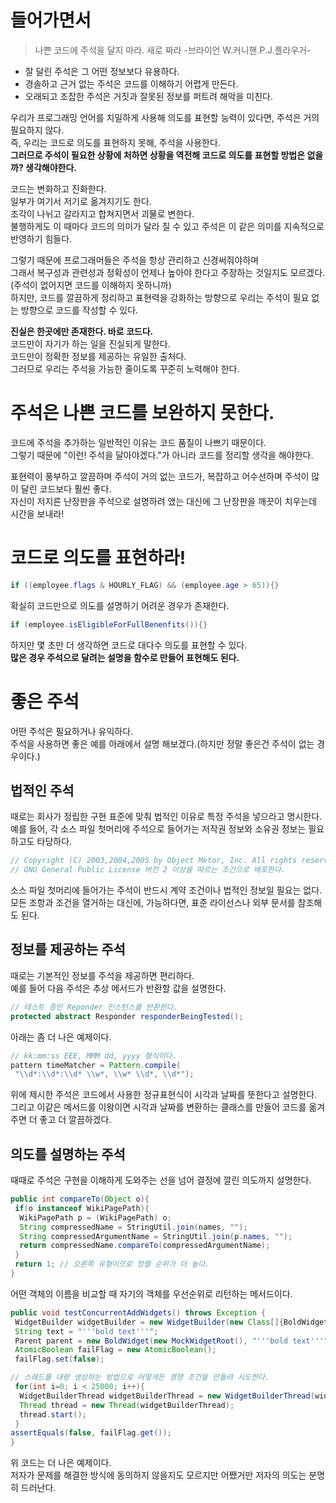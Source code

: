 # 들어가면서   
> 나쁜 코드에 주석을 달지 마라. 새로 짜라 -브라이언 W.커니핸.P.J.플라우거-    
 
* 잘 달린 주석은 그 어떤 정보보다 유용하다.        
* 경솔하고 근거 없는 주석은 코드를 이해하기 어렵게 만든다.        
* 오래되고 조잡한 주석은 거짓과 잘못된 정보를 퍼트려 해악을 미친다.       
   
우리가 프로그래밍 언어를 치밀하게 사용해 의도를 표현할 능력이 있다면, 주석은 거의 필요하지 않다.       
즉, 우리는 코드로 의도를 표현하지 못해, 주석을 사용한다.        
**그러므로 주석이 필요한 상황에 처하면 상황을 역전해 코드로 의도를 표현할 방법은 없을까? 생각해야한다.**           
     
코드는 변화하고 진화한다.       
일부가 여기서 저기로 옮겨지기도 한다.        
조각이 나뉘고 갈라지고 합쳐지면서 괴물로 변한다.       
불행하게도 이 때마다 코드의 의미가 달라 질 수 있고 주석은 이 같은 의미를 지속적으로 반영하기 힘들다.     
     
그렇기 때문에 프로그래머들은 주석을 항상 관리하고 신경써줘야하며     
그래서 복구성과 관련성과 정확성이 언제나 높아야 한다고 주장하는 것일지도 모르겠다. (주석이 없어지면 코드를 이해하지 못하니까)       
하지만, 코드를 깔끔하게 정리하고 표현력을 강화하는 방향으로 우리는 주석이 필요 없는 방향으로 코드를 작성할 수 있다.      
        
**진실은 한곳에만 존재한다. 바로 코드다.**       
코드만이 자기가 하는 일을 진실되게 말한다.             
코드만이 정확한 정보를 제공하는 유일한 출처다.       
그러므로 우리는 주석을 가능한 줄이도록 꾸준히 노력해야 한다.       
    
# 주석은 나쁜 코드를 보완하지 못한다.       
코드에 주석을 추가하는 일반적인 이유는 코드 품질이 나쁘기 때문이다.        
그렇기 때문에 "이런! 주석을 달아야겠다."가 아니라 코드를 정리할 생각을 해야한다.          
    
표현력이 풍부하고 깔끔하며 주석이 거의 없는 코드가, 복잡하고 어수선하며 주석이 많이 달린 코드보다 훨씬 좋다.      
자신이 저지른 난장판을 주석으로 설명하려 앴는 대신에 그 난장판을 깨끗이 치우는데 시간을 보내라!  

# 코드로 의도를 표현하라! 
```java
if ((employee.flags & HOURLY_FLAG) && (employee.age > 65)){}
```
확실히 코드만으로 의도를 설명하기 어려운 경우가 존재한다.   
```java
if (employee.isEligibleForFullBenenfits()){}
```
하지만 몇 초만 더 생각하면 코드로 대다수 의도를 표현할 수 있다.         
**많은 경우 주석으로 달려는 설명을 함수로 만들어 표현해도 된다.**      
    
# 좋은 주석
어떤 주석은 필요하거나 유익하다.   
주석을 사용하면 좋은 예를 아래에서 설명 해보겠다.(하지만 정말 좋은건 주석이 없는 경우이다.)   
  
## 법적인 주석   
때로는 회사가 정립한 구현 표준에 맞춰 법적인 이유로 특정 주석을 넣으라고 명시한다.      
예를 들어, 각 소스 파일 첫머리에 주석으로 들어가는 저작권 정보와 소유권 정보는 필요하고도 타당하다.       

```java
// Copyright (C) 2003,2004,2005 by Object Metor, Inc. All rights reserved.
// GNU General Public License 버전 2 이상을 따르는 조건으로 배포한다.   
```   
소스 파일 첫머리에 들어가는 주석이 반드시 계약 조건이나 법적인 정보일 필요는 없다.    
모든 조항과 조건을 열거하는 대신에, 가능하다면, 표준 라이선스나 외부 문서를 참조해도 된다.   

## 정보를 제공하는 주석  
때로는 기본적인 정보를 주석을 제공하면 편리하다.      
예를 들어 다음 주석은 추상 메서드가 반환할 값을 설명한다.      

```java
// 테스트 중인 Reponder 인스턴스를 반환한다.   
protected abstract Responder responderBeingTested();
```
아래는 좀 더 나은 예제이다.

```java
// kk:mm:ss EEE, MMM dd, yyyy 형식이다.   
pattern timeMatcher = Pattern.compile(
 "\\d*:\\d*:\\d* \\w*, \\w* \\d*, \\d*");
```
위에 제시한 주석은 코드에서 사용한 정규표현식이 시각과 날짜를 뜻한다고 설명한다.    
그리고 이같은 메서드를 이왕이면 시각과 날짜를 변환하는 클래스를 만들어 코드를 옮겨주면 더 좋고 더 깔끔하겠다.    

## 의도를 설명하는 주석  
때때로 주석은 구현을 이해하게 도와주는 선을 넘어 결정에 깔린 의도까지 설명한다.   

```java
public int compareTo(Object o){
 if(o instanceof WikiPagePath){
  WikiPagePath p = (WikiPagePath) o;
  String compressedName = StringUtil.join(names, "");
  String compressedArgumentName = StringUtil.join(p.names, "");
  return compressedName.compareTo(compressedArgumentName);
 }
 return 1; // 오른쪽 유형이므로 정렬 순위가 더 높다.
}
```
어떤 객체의 이름을 비교할 때 자기의 객체를 우선순위로 리턴하는 메서드이다.   

```java
public void testConcurrentAddWidgets() throws Exception {
 WidgetBuilder widgetBuilder = new WidgetBuilder(new Class[]{BoldWidget.class});
 String text = "'''bold text'''";
 Parent parent = new BoldWidget(new MockWidgetRoot(), "'''bold text'''");
 AtomicBoolean failFlag = new AtomicBoolean();
 failFlag.set(false);

// 스레드를 대량 생성하는 방법으로 어떻게든 경쟁 조건을 만들려 시도한다.  
 for(int i=0; i < 25000; i++){
  WidgetBuilderThread widgetBuilderThread = new WidgetBuilderThread(widgetBuilderThread, text, parent, failFlag);
  Thread thread = new Thread(widgetBuilderThread);
  thread.start();
 }
assertEquals(false, failFlag.get());
}
```
위 코드는 더 나은 예제이다.     
저자가 문제를 해결한 방식에 동의하지 않을지도 모르지만 어쨌거만 저자의 의도는 분명히 드러난다.      

